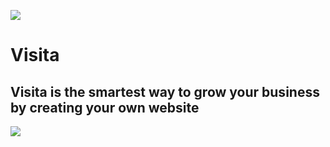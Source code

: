 <img  src="https://i.postimg.cc/k43t3k2k/compandvisitalogo.png" ></img>
# Visita
## Visita is the smartest way to grow your business by creating your own website
<img  src="https://i.postimg.cc/7L4BHQJT/Screenshot-2023-01-26-at-4-10-01-PM.png" ></img>